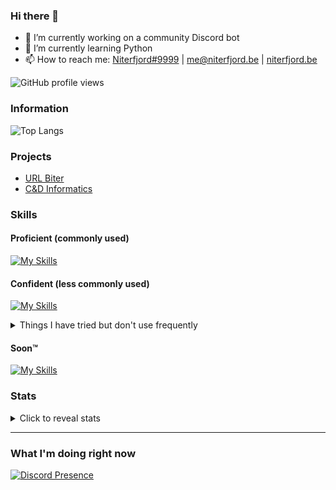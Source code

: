 ### Hi there 👋
- 🔭 I’m currently working on a community Discord bot
- 🌱 I’m currently learning Python
- 📫 How to reach me: [Niterfjord#9999](https://discord.com/users/349926728455684097) | me@niterfjord.be | [niterfjord.be](https://niterfjord.be/)

![GitHub profile views](https://komarev.com/ghpvc/?username=niterfjord&color=009999&style=for-the-badge) <!-- *(since 24th April 2023)* -->

### Information
![Top Langs](https://github-readme-stats.vercel.app/api/top-langs/?username=niterfjord&theme=dark)

### Projects
- [URL Biter](https://niterfjord.be/projects/urlbiter.php)
- [C&D Informatics](https://niterfjord.be/projects/codegens.php)

### Skills

#### Proficient (commonly used)

[![My Skills](https://skillicons.dev/icons?i=linux,bash,powershell,cloudflare,nginx,mysql,discord,docker,github,git,vscode,aws,azure,linkedin,wordpress)](https://niterfjord.com)

#### Confident (less commonly used)

[![My Skills](https://skillicons.dev/icons?i=html,css,js,nodejs,py,bots,bootstrap,tailwind,idea,raspberrypi)](https://niterfjord.com)

<details>
  <summary>Things I have tried but don't use frequently</summary>
  
  [![My Skills](https://skillicons.dev/icons?i=php,eclipse,cs,dotnet,sass)](https://niterfjord.com)

</details>

#### Soon™️

[![My Skills](https://skillicons.dev/icons?i=mongodb,firebase)](https://niterfjord.com)

### Stats

<details>
  <summary>Click to reveal  stats</summary>
  
  ![Stats](https://github-readme-stats.vercel.app/api?username=niterfjord&show_icons=true&hide_title=true&bg_color=30,41E296,00C4EE&title_color=fff&text_color=fff)

</details>



<hr>

### What I'm doing right now

[![Discord Presence](https://lanyard-profile-readme.vercel.app/api/349926728455684097)](https://discord.com/users/349926728455684097)
